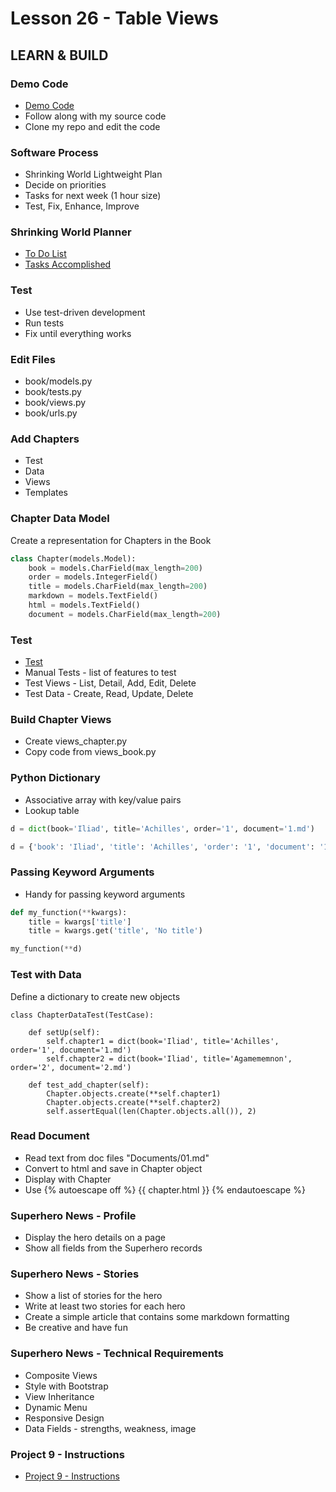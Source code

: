 # Lesson 26 - Table Views

## LEARN & BUILD  

### Demo Code
* [Demo Code](https://github.com/Mark-Seaman/BACS350/tree/main/week9)
* Follow along with my source code
* Clone my repo and edit the code


### Software Process
* Shrinking World Lightweight Plan
* Decide on priorities
* Tasks for next week (1 hour size)
* Test, Fix, Enhance, Improve


### Shrinking World Planner
* [To Do List](https://github.com/Mark-Seaman/BACS350/blob/main/week9/Documents/ToDo.md)
* [Tasks Accomplished](https://github.com/Mark-Seaman/BACS350/blob/main/week9/Documents/Done.md)


### Test
* Use test-driven development
* Run tests
* Fix until everything works


### Edit Files
* book/models.py
* book/tests.py
* book/views.py
* book/urls.py


### Add Chapters
* Test
* Data
* Views
* Templates


### Chapter Data Model
Create a representation for Chapters in the Book

```python
class Chapter(models.Model):
    book = models.CharField(max_length=200)
    order = models.IntegerField()
    title = models.CharField(max_length=200)
    markdown = models.TextField()
    html = models.TextField()
    document = models.CharField(max_length=200)
```


### Test 
* [Test](https://github.com/Mark-Seaman/BACS350/blob/main/week9/Documents/Test.md)
* Manual Tests - list of features to test
* Test Views - List, Detail, Add, Edit, Delete
* Test Data - Create, Read, Update, Delete


### Build Chapter Views
* Create views_chapter.py
* Copy code from views_book.py


### Python Dictionary
* Associative array with key/value pairs
* Lookup table

```python
d = dict(book='Iliad', title='Achilles', order='1', document='1.md')

d = {'book': 'Iliad', 'title': 'Achilles', 'order': '1', 'document': '1.md'}
```

### Passing Keyword Arguments
* Handy for passing keyword arguments

```python
def my_function(**kwargs):
    title = kwargs['title']
    title = kwargs.get('title', 'No title')

my_function(**d)
```


### Test with Data

Define a dictionary to create new objects

    class ChapterDataTest(TestCase):

        def setUp(self):
            self.chapter1 = dict(book='Iliad', title='Achilles', order='1', document='1.md')
            self.chapter2 = dict(book='Iliad', title='Agamememnon', order='2', document='2.md')

        def test_add_chapter(self):
            Chapter.objects.create(**self.chapter1)
            Chapter.objects.create(**self.chapter2)
            self.assertEqual(len(Chapter.objects.all()), 2)


### Read Document
* Read text from doc files "Documents/01.md"
* Convert to html and save in Chapter object
* Display with Chapter
* Use {% autoescape off %} {{ chapter.html }} {% endautoescape %}



### Superhero News - Profile
* Display the hero details on a page
* Show all fields from the Superhero records


### Superhero News - Stories
* Show a list of stories for the hero
* Write at least two stories for each hero
* Create a simple article that contains some markdown formatting
* Be creative and have fun


### Superhero News - Technical Requirements
* Composite Views
* Style with Bootstrap
* View Inheritance
* Dynamic Menu
* Responsive Design
* Data Fields - strengths, weakness, image


### Project 9 - Instructions
* [Project 9 - Instructions](/course/bacs350/project/09)


